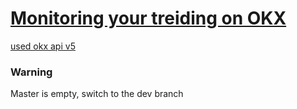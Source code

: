 # [Monitoring your treiding on OKX](https://okx.com)

[used okx api v5](https://www.okx.com/docs-v5/en/#market-maker-program)

### Warning

Master is empty, switch to the dev branch
 
